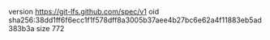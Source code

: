 version https://git-lfs.github.com/spec/v1
oid sha256:38dd1ff6f6ecc1f1f578dff8a3005b37aee4b27bc6e62a4f11883eb5ad383b3a
size 772
